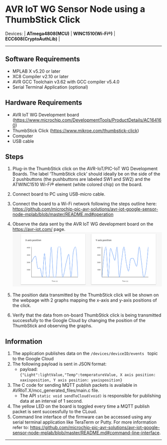 # AVR IoT WG Sensor Node using a ThumbStick Click


Devices: \| **ATmega4808(MCU)** \| **WINC1510(Wi-Fi®)** \| **ECC608(CryptoAuthLib)** \|

---
## Software Requirements
   + MPLAB X v5.20 or later
   + XC8 Compiler v2.10 or later
   + AVR GCC Toolchain v3.62 with GCC compiler v5.4.0 
   + Serial Terminal Application (optional)

## Hardware Requirements
   + AVR IoT WG Development board (https://www.microchip.com/DevelopmentTools/ProductDetails/AC164160)
   + ThumbStick Click (https://www.mikroe.com/thumbstick-click)
   + Computer
   + USB cable

## Steps
  1. Plug-in the ThumbStick click on the AVR-IoT/PIC-IoT WG Development Boards. The label ‘ThumbStick click’ should ideally be on the side of the 2 pushbuttons (the pushbuttons are labeled SW1 and SW2) and the ATWINC1510 Wi-Fi® element (white colored chip) on the board.
  2. Connect board to PC using USB-micro cable. 
  3. Connect the board to a Wi-Fi network following the steps outline here: https://github.com/microchip-pic-avr-solutions/avr-iot-google-sensor-node-mplab/blob/master/README.md#operation
  4. Observe the data sent by the AVR IoT WG development board on the https://avr-iot.com/ page. 
  ![Graphs](images/ThumbStickGraphs.png)
  5. The position data transmitted by the ThumbStick click will be shown on the webpage with 2 graphs mapping the x-axis and y-axis positions of the click.
    
  6. Verify that the data from on-board ThumbStick click is being transmitted successfully to the Google Cloud by changing the position of the ThumbStick and observing the graphs.


## Information
   1. The application publishes data on the ``/devices/deviceID/events `` topic to the Google Cloud
   2. The following payload is sent in JSON format:
      * payload:  
     ``{"Light":lightValue,"Temp":temperatureValue, X axis position: xaxisposition, Y axis position: yaxisposition} ``
  3. The C code for sending MQTT publish packets is available in AVRIoT.X/mcc_generated_files/main.c file.
     + The API ``static void sendToCloud(void)`` is responsible for publishing data at an interval of 1 second. 
  4. The yellow LED on the board is toggled every time a MQTT publish packet is sent successfully to the CLoud.
  5. Command line interface of the firmware can be accessed using any serial terminal application like TeraTerm or Putty. For more information refer to: https://github.com/microchip-pic-avr-solutions/avr-iot-google-sensor-node-mplab/blob/master/README.md#command-line-interface.


---